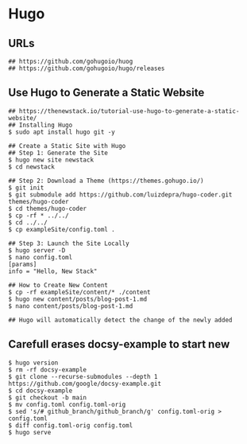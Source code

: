 Hugo
====

## URLs

    ## https://github.com/gohugoio/huog
    ## https://github.com/gohugoio/hugo/releases

## Use Hugo to Generate a Static Website

    ## https://thenewstack.io/tutorial-use-hugo-to-generate-a-static-website/
    ## Installing Hugo
    $ sudo apt install hugo git -y

    ## Create a Static Site with Hugo
    ## Step 1: Generate the Site
    $ hugo new site newstack
    $ cd newstack

    ## Step 2: Download a Theme (https://themes.gohugo.io/)
    $ git init
    $ git submodule add https://github.com/luizdepra/hugo-coder.git themes/hugo-coder
    $ cd themes/hugo-coder
    $ cp -rf * ../../
    $ cd ../../
    $ cp exampleSite/config.toml .

    ## Step 3: Launch the Site Locally
    $ hugo server -D
    $ nano config.toml
    [params]
    info = "Hello, New Stack"

    ## How to Create New Content
    $ cp -rf exampleSite/content/* ./content
    $ hugo new content/posts/blog-post-1.md
    $ nano content/posts/blog-post-1.md

    ## Hugo will automatically detect the change of the newly added

## Carefull erases docsy-example to start new

    $ hugo version
    $ rm -rf docsy-example
    $ git clone --recurse-submodules --depth 1 https://github.com/google/docsy-example.git
    $ cd docsy-example
    $ git checkout -b main
    $ mv config.toml config.toml-orig
    $ sed 's/# github_branch/github_branch/g' config.toml-orig > config.toml
    $ diff config.toml-orig config.toml
    $ hugo serve
